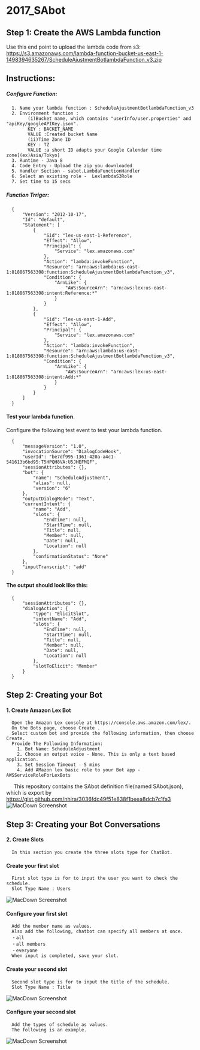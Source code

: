 # 2017_SAbot

## Step 1: Create the AWS Lambda function
Use this end point to upload the lambda code from s3:
https://s3.amazonaws.com/lambda-function-bucket-us-east-1-1498394635267/ScheduleAjustmentBotlambdaFunction_v3.zip

Instructions: 
-------------
##### Configure Function: 
      1. Name your lambda function : ScheduleAjustmentBotlambdaFunction_v3
      2. Environment function :       
            (i)Bucket name, which contains "userInfo/user.properties" and "apiKey/googleAPIKey.json".      
            KEY : BACKET_NAME      
            VALUE :Created bucket Name      
            (ii)Time Zone ID      
            KEY : TZ
            VALUE :a short ID adapts your Google Calendar time zone[(ex)Asia/Tokyo]
      3. Runtime - Java 8
      4. Code Entry - Upload the zip you downloaded
      5. Handler Section - sabot.LambdaFunctionHandler
      6. Select an existing role -  LexlambdaS3Role
      7. Set time to 15 secs

##### Function Trriger: 

      {
          "Version": "2012-10-17",
          "Id": "default",
          "Statement": [
              {
                  "Sid": "lex-us-east-1-Reference",
                  "Effect": "Allow",
                  "Principal": {
                      "Service": "lex.amazonaws.com"
                  },
                  "Action": "lambda:invokeFunction",
                  "Resource": "arn:aws:lambda:us-east-1:818867563308:function:ScheduleAjustmentBotlambdaFunction_v3",
                  "Condition": {
                      "ArnLike": {
                          "AWS:SourceArn": "arn:aws:lex:us-east-1:818867563308:intent:Reference:*"
                      }
                  }
              },
              {
                  "Sid": "lex-us-east-1-Add",
                  "Effect": "Allow",
                  "Principal": {
                      "Service": "lex.amazonaws.com"
                  },
                  "Action": "lambda:invokeFunction",
                  "Resource": "arn:aws:lambda:us-east-1:818867563308:function:ScheduleAjustmentBotlambdaFunction_v3",
                  "Condition": {
                      "ArnLike": {
                          "AWS:SourceArn": "arn:aws:lex:us-east-1:818867563308:intent:Add:*"
                      }
                  }
              }
          ]
      }

#### Test your lambda function. 

Configure the following test event to test your lambda function.

      {
          "messageVersion": "1.0",
          "invocationSource": "DialogCodeHook",
          "userId": "be7df995-1361-420a-a4c1-541613b6bd95:T5HPQH8VA:U5JHEFMQF",
          "sessionAttributes": {},
          "bot": {
              "name": "ScheduleAdjustment",
              "alias": null,
              "version": "6"
          },
          "outputDialogMode": "Text",
          "currentIntent": {
              "name": "Add",
              "slots": {
                  "EndTime": null,
                  "StartTime": null,
                  "Title": null,
                  "Member": null,
                  "Date": null,
                  "Location": null
              },
              "confirmationStatus": "None"
          },
          "inputTranscript": "add"
      }

#### The output should look like this: 

      {
          "sessionAttributes": {},
          "dialogAction": {
              "type": "ElicitSlot",
              "intentName": "Add",
              "slots": {
                  "EndTime": null,
                  "StartTime": null,
                  "Title": null,
                  "Member": null,
                  "Date": null,
                  "Location": null
              },
              "slotToElicit": "Member"
          }
      }



## Step 2: Creating your Bot

#### 1. Create Amazon Lex Bot 

      Open the Amazon Lex console at https://console.aws.amazon.com/lex/.
      On the Bots page, choose Create .
      Select custom bot and provide the following information, then choose Create.
      Provide The Following Information:
        1. Bot Name: ScheduleAdjustment
        2. Choose an output voice - None. This is only a text based application.
        3. Set Session Timeout - 5 mins
        4. Add AMazon lex basic role to your Bot app - AWSServiceRoleForLexBots
      This repository contains the SAbot definition file(named SAbot.json), which is export by https://gist.github.com/nhira/3036fdc49f51e838f1beea8dcb7c1fa3
       
![MacDown Screenshot](https://user-images.githubusercontent.com/30132513/28303779-bab76c52-6bcf-11e7-86e7-77fe83c30bc9.png)

## Step 3: Creating your Bot Conversations

#### 2. Create Slots

      In this section you create the three slots type for ChatBot.
      
#### Create your first slot

      First slot type is for to input the user you want to check the schedule.
      Slot Type Name : Users
      
![MacDown Screenshot](https://user-images.githubusercontent.com/30132513/28303872-26568042-6bd0-11e7-9eda-b7de54cc183b.png)

#### Configure your first slot

      Add the member name as values.
      Also add the following, chatbot can specify all members at once.
      ・all
      ・all members
      ・everyone
      When input is completed, save your slot.

#### Create your second slot

      Second slot type is for to input the title of the schedule.
      Slot Type Name : Title

      
![MacDown Screenshot](https://user-images.githubusercontent.com/30132513/28304078-1df63c02-6bd1-11e7-9755-2e0bed098570.png)

#### Configure your second slot

      Add the types of schedule as values.
      The following is an example.
      
![MacDown Screenshot](https://user-images.githubusercontent.com/30132513/28304121-417ea16e-6bd1-11e7-813d-6bc3e95423de.png)   
      


      



